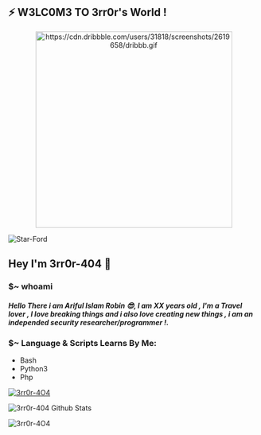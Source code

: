 <p align="center">
<!--  <img alt="https://ucarecdn.com/e0a5b7b8-33ad-4304-9c1c-0253f97bf48c/" width="195px" src="    priflr pic   " /> -->
<!--  <img src="https://github-readme-stats.anuraghazra1.vercel.app/api/top-langs/?username=Star-Ford&hide=ruby,perl&hide_border=true" /> -->

## ⚡ W3LC0M3 TO 3rr0r's World !

<p align="center"><img alt="https://cdn.dribbble.com/users/31818/screenshots/2619658/dribbb.gif" width="395px" src="https://cdn.dribbble.com/users/31818/screenshots/2619658/dribbb.gif" /></p>



<p align="left"> <img src="https://komarev.com/ghpvc/?username=Star-Ford&label=Profile%20views&style=flat" alt="Star-Ford" /> </p>


## Hey I'm 3rr0r-404  👋
### $~ whoami
##### Hello There i am Ariful Islam Robin :sunglasses:, I am XX years old , I'm a Travel lover , I love breaking things and i also love creating new things , i am an independed security researcher/programmer !.

### $~ Language & Scripts Learns By Me:

- Bash 
- Python3
- Php



<p align="left"> <a href="https://ucarecdn.com/e0a5b7b8-33ad-4304-9c1c-0253f97bf48c/"><img src="https://github-profile-trophy.vercel.app/?username=3rr0r-4O4" alt="3rr0r-4O4" /></a> </p>

<img alt="3rr0r-404 Github Stats" src="https://github-readme-stats.vercel.app/api?username=3rr0r-4O4&show_icons=true&include_all_commits=true&hide_border=true&theme=chartreuse-dark" />
<p><img align="center" src="https://github-readme-streak-stats.herokuapp.com/?user=3rr0r-4O4&theme=chartreuse-dark" alt="3rr0r-4O4" /></p>
</p>
